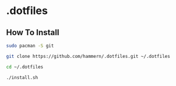# .dotfiles

## How To Install
```bash
sudo pacman -S git

git clone https://github.com/hammern/.dotfiles.git ~/.dotfiles

cd ~/.dotfiles

./install.sh
```
